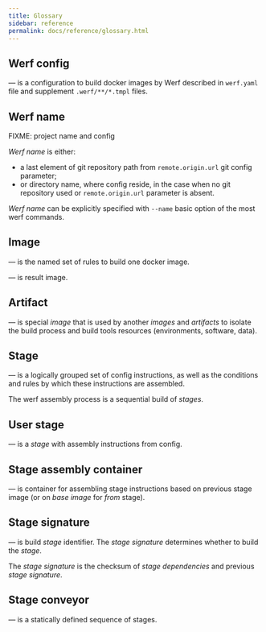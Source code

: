 ```yaml
---
title: Glossary
sidebar: reference
permalink: docs/reference/glossary.html
---
```


## Werf config
— is a configuration to build docker images by Werf described in `werf.yaml` file and supplement `.werf/**/*.tmpl` files.

## Werf name

FIXME: project name and config

_Werf name_ is either:

* a last element of git repository path from `remote.origin.url` git config parameter;
* or directory name, where config reside, in the case when no git repository used or `remote.origin.url` parameter is absent.

_Werf name_ can be explicitly specified with `--name` basic option of the most werf commands.

## Image
— is the named set of rules to build one docker image.

— is result image.

## Artifact
— is special _image_ that is used by another _images_ and _artifacts_ to isolate the build process and build tools resources (environments, software, data).

## Stage
— is a logically grouped set of config instructions, as well as the conditions and rules by which these instructions are assembled.

The werf assembly process is a sequential build of _stages_.

## User stage
— is a _stage_ with assembly instructions from config.

## Stage assembly container
— is container for assembling stage instructions based on previous stage image (or on _base image_ for _from_ stage).

## Stage signature
— is build _stage_ identifier. The _stage signature_ determines whether to build the _stage_.

The _stage signature_ is the checksum of _stage dependencies_ and previous _stage signature_.

## Stage conveyor
— is a statically defined sequence of stages.

